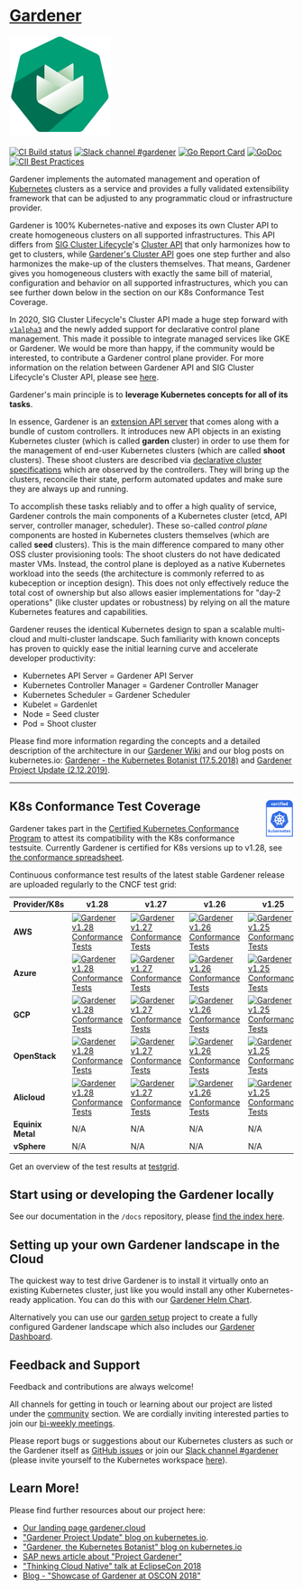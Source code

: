 # [Gardener](https://gardener.cloud)

![Gardener Logo](logo/gardener-large.png)

[![CI Build status](https://concourse.ci.gardener.cloud/api/v1/teams/gardener-tests/pipelines/gardener-master/jobs/master-head-update-job/badge)](https://concourse.ci.gardener.cloud/teams/gardener-tests/pipelines/gardener-master/jobs/master-head-update-job)
[![Slack channel #gardener](https://img.shields.io/badge/slack-gardener-brightgreen.svg?logo=slack)](https://kubernetes.slack.com/messages/gardener)
[![Go Report Card](https://goreportcard.com/badge/github.com/gardener/gardener)](https://goreportcard.com/report/github.com/gardener/gardener)
[![GoDoc](https://godoc.org/github.com/gardener/gardener?status.svg)](https://godoc.org/github.com/gardener/gardener)
[![CII Best Practices](https://bestpractices.coreinfrastructure.org/projects/1822/badge)](https://bestpractices.coreinfrastructure.org/projects/1822)

Gardener implements the automated management and operation of [Kubernetes](https://kubernetes.io/) clusters as a service and provides a fully validated extensibility framework that can be adjusted to any programmatic cloud or infrastructure provider.

Gardener is 100% Kubernetes-native and exposes its own Cluster API to create homogeneous clusters on all supported infrastructures. This API differs from [SIG Cluster Lifecycle](https://github.com/kubernetes/community/tree/master/sig-cluster-lifecycle)'s [Cluster API](https://github.com/kubernetes-sigs/cluster-api#cluster-api) that only harmonizes how to get to clusters, while [Gardener's Cluster API](./docs/api-reference/core.md#shoot) goes one step further and also harmonizes the make-up of the clusters themselves. That means, Gardener gives you homogeneous clusters with exactly the same bill of material, configuration and behavior on all supported infrastructures, which you can see further down below in the section on our K8s Conformance Test Coverage.

In 2020, SIG Cluster Lifecycle's Cluster API made a huge step forward with [`v1alpha3`](https://kubernetes.io/blog/2020/04/21/cluster-api-v1alpha3-delivers-new-features-and-an-improved-user-experience/) and the newly added support for declarative control plane management. This made it possible to integrate managed services like GKE or Gardener. We would be more than happy, if the community would be interested, to contribute a Gardener control plane provider. For more information on the relation between Gardener API and SIG Cluster Lifecycle's Cluster API, please see [here](docs/concepts/cluster-api.md).

Gardener's main principle is to **leverage Kubernetes concepts for all of its tasks**.

In essence, Gardener is an [extension API server](https://kubernetes.io/docs/tasks/access-kubernetes-api/setup-extension-api-server/) that comes along with a bundle of custom controllers. It introduces new API objects in an existing Kubernetes cluster (which is called **garden** cluster) in order to use them for the management of end-user Kubernetes clusters (which are called **shoot** clusters). These shoot clusters are described via [declarative cluster specifications](https://github.com/gardener/gardener/blob/master/example/90-shoot.yaml) which are observed by the controllers. They will bring up the clusters, reconcile their state, perform automated updates and make sure they are always up and running.

To accomplish these tasks reliably and to offer a high quality of service, Gardener controls the main components of a Kubernetes cluster (etcd, API server, controller manager, scheduler). These so-called *control plane* components are hosted in Kubernetes clusters themselves (which are called **seed** clusters). This is the main difference compared to many other OSS cluster provisioning tools: The shoot clusters do not have dedicated master VMs. Instead, the control plane is deployed as a native Kubernetes workload into the seeds (the architecture is commonly referred to as kubeception or inception design). This does not only effectively reduce the total cost of ownership but also allows easier implementations for "day-2 operations" (like cluster updates or robustness) by relying on all the mature Kubernetes features and capabilities.

Gardener reuses the identical Kubernetes design to span a scalable multi-cloud and multi-cluster landscape. Such familiarity with known concepts has proven to quickly ease the initial learning curve and accelerate developer productivity:

* Kubernetes API Server = Gardener API Server
* Kubernetes Controller Manager = Gardener Controller Manager
* Kubernetes Scheduler = Gardener Scheduler
* Kubelet = Gardenlet
* Node = Seed cluster
* Pod = Shoot cluster

Please find more information regarding the concepts and a detailed description of the architecture in our [Gardener Wiki](https://github.com/gardener/gardener/blob/master/docs/concepts/architecture.md) and our blog posts on kubernetes.io: [Gardener - the Kubernetes Botanist (17.5.2018)](https://kubernetes.io/blog/2018/05/17/gardener) and [Gardener Project Update (2.12.2019)](https://kubernetes.io/blog/2019/12/02/gardener-project-update).

----

## K8s Conformance Test Coverage <img src="https://raw.githubusercontent.com/cncf/artwork/master/projects/kubernetes/certified-kubernetes/versionless/color/certified-kubernetes-color.svg" alt="certified kubernetes logo" width="50" align="right"/>

Gardener takes part in the [Certified Kubernetes Conformance Program](https://www.cncf.io/certification/software-conformance/) to attest its compatibility with the K8s conformance testsuite. Currently Gardener is certified for K8s versions up to v1.28, see [the conformance spreadsheet](https://docs.google.com/spreadsheets/d/1uF9BoDzzisHSQemXHIKegMhuythuq_GL3N1mlUUK2h0/edit#gid=0&range=113:114).

Continuous conformance test results of the latest stable Gardener release are uploaded regularly to the CNCF test grid:

| Provider/K8s | v1.28 | v1.27 | v1.26 | v1.25 | v1.24 |
| ------------ | ------------ | ------------ | ------------ | ------------ | ------------ |
| **AWS** | [![Gardener v1.28 Conformance Tests](https://testgrid.k8s.io/q/summary/conformance-gardener/Gardener,%20v1.28%20AWS/tests_status?style=svg)](https://testgrid.k8s.io/conformance-gardener#Gardener,%20v1.28%20AWS) | [![Gardener v1.27 Conformance Tests](https://testgrid.k8s.io/q/summary/conformance-gardener/Gardener,%20v1.27%20AWS/tests_status?style=svg)](https://testgrid.k8s.io/conformance-gardener#Gardener,%20v1.27%20AWS) | [![Gardener v1.26 Conformance Tests](https://testgrid.k8s.io/q/summary/conformance-gardener/Gardener,%20v1.27%20AWS/tests_status?style=svg)](https://testgrid.k8s.io/conformance-gardener#Gardener,%20v1.26%20AWS) | [![Gardener v1.25 Conformance Tests](https://testgrid.k8s.io/q/summary/conformance-gardener/Gardener,%20v1.25%20AWS/tests_status?style=svg)](https://testgrid.k8s.io/conformance-gardener#Gardener,%20v1.25%20AWS) | [![Gardener v1.24 Conformance Tests](https://testgrid.k8s.io/q/summary/conformance-gardener/Gardener,%20v1.24%20AWS/tests_status?style=svg)](https://testgrid.k8s.io/conformance-gardener#Gardener,%20v1.24%20AWS) |
| **Azure** | [![Gardener v1.28 Conformance Tests](https://testgrid.k8s.io/q/summary/conformance-gardener/Gardener,%20v1.28%20Azure/tests_status?style=svg)](https://testgrid.k8s.io/conformance-gardener#Gardener,%20v1.28%20Azure) | [![Gardener v1.27 Conformance Tests](https://testgrid.k8s.io/q/summary/conformance-gardener/Gardener,%20v1.27%20Azure/tests_status?style=svg)](https://testgrid.k8s.io/conformance-gardener#Gardener,%20v1.27%20Azure) | [![Gardener v1.26 Conformance Tests](https://testgrid.k8s.io/q/summary/conformance-gardener/Gardener,%20v1.26%20Azure/tests_status?style=svg)](https://testgrid.k8s.io/conformance-gardener#Gardener,%20v1.26%20Azure) | [![Gardener v1.25 Conformance Tests](https://testgrid.k8s.io/q/summary/conformance-gardener/Gardener,%20v1.25%20Azure/tests_status?style=svg)](https://testgrid.k8s.io/conformance-gardener#Gardener,%20v1.25%20Azure) | [![Gardener v1.24 Conformance Tests](https://testgrid.k8s.io/q/summary/conformance-gardener/Gardener,%20v1.24%20Azure/tests_status?style=svg)](https://testgrid.k8s.io/conformance-gardener#Gardener,%20v1.24%20Azure) |
| **GCP** | [![Gardener v1.28 Conformance Tests](https://testgrid.k8s.io/q/summary/conformance-gardener/Gardener,%20v1.28%20GCE/tests_status?style=svg)](https://testgrid.k8s.io/conformance-gardener#Gardener,%20v1.28%20GCE) | [![Gardener v1.27 Conformance Tests](https://testgrid.k8s.io/q/summary/conformance-gardener/Gardener,%20v1.27%20GCE/tests_status?style=svg)](https://testgrid.k8s.io/conformance-gardener#Gardener,%20v1.27%20GCE) | [![Gardener v1.26 Conformance Tests](https://testgrid.k8s.io/q/summary/conformance-gardener/Gardener,%20v1.26%20GCE/tests_status?style=svg)](https://testgrid.k8s.io/conformance-gardener#Gardener,%20v1.26%20GCE) | [![Gardener v1.25 Conformance Tests](https://testgrid.k8s.io/q/summary/conformance-gardener/Gardener,%20v1.25%20GCE/tests_status?style=svg)](https://testgrid.k8s.io/conformance-gardener#Gardener,%20v1.25%20GCE) | [![Gardener v1.24 Conformance Tests](https://testgrid.k8s.io/q/summary/conformance-gardener/Gardener,%20v1.24%20GCE/tests_status?style=svg)](https://testgrid.k8s.io/conformance-gardener#Gardener,%20v1.24%20GCE) |
| **OpenStack** | [![Gardener v1.28 Conformance Tests](https://testgrid.k8s.io/q/summary/conformance-gardener/Gardener,%20v1.28%20OpenStack/tests_status?style=svg)](https://testgrid.k8s.io/conformance-gardener#Gardener,%20v1.28%20OpenStack) | [![Gardener v1.27 Conformance Tests](https://testgrid.k8s.io/q/summary/conformance-gardener/Gardener,%20v1.27%20OpenStack/tests_status?style=svg)](https://testgrid.k8s.io/conformance-gardener#Gardener,%20v1.27%20OpenStack) | [![Gardener v1.26 Conformance Tests](https://testgrid.k8s.io/q/summary/conformance-gardener/Gardener,%20v1.26%20OpenStack/tests_status?style=svg)](https://testgrid.k8s.io/conformance-gardener#Gardener,%20v1.26%20OpenStack) | [![Gardener v1.25 Conformance Tests](https://testgrid.k8s.io/q/summary/conformance-gardener/Gardener,%20v1.25%20OpenStack/tests_status?style=svg)](https://testgrid.k8s.io/conformance-gardener#Gardener,%20v1.25%20OpenStack) | [![Gardener v1.24 Conformance Tests](https://testgrid.k8s.io/q/summary/conformance-gardener/Gardener,%20v1.24%20OpenStack/tests_status?style=svg)](https://testgrid.k8s.io/conformance-gardener#Gardener,%20v1.24%20OpenStack) |
| **Alicloud** | [![Gardener v1.28 Conformance Tests](https://testgrid.k8s.io/q/summary/conformance-gardener/Gardener,%20v1.28%20Alibaba%20Cloud/tests_status?style=svg)](https://testgrid.k8s.io/conformance-gardener#Gardener,%20v1.28%20Alibaba%20Cloud) | [![Gardener v1.27 Conformance Tests](https://testgrid.k8s.io/q/summary/conformance-gardener/Gardener,%20v1.27%20Alibaba%20Cloud/tests_status?style=svg)](https://testgrid.k8s.io/conformance-gardener#Gardener,%20v1.27%20Alibaba%20Cloud) | [![Gardener v1.26 Conformance Tests](https://testgrid.k8s.io/q/summary/conformance-gardener/Gardener,%20v1.26%20Alibaba%20Cloud/tests_status?style=svg)](https://testgrid.k8s.io/conformance-gardener#Gardener,%20v1.26%20Alibaba%20Cloud) | [![Gardener v1.25 Conformance Tests](https://testgrid.k8s.io/q/summary/conformance-gardener/Gardener,%20v1.25%20Alibaba%20Cloud/tests_status?style=svg)](https://testgrid.k8s.io/conformance-gardener#Gardener,%20v1.25%20Alibaba%20Cloud) | [![Gardener v1.24 Conformance Tests](https://testgrid.k8s.io/q/summary/conformance-gardener/Gardener,%20v1.24%20Alibaba%20Cloud/tests_status?style=svg)](https://testgrid.k8s.io/conformance-gardener#Gardener,%20v1.24%20Alibaba%20Cloud) |
| **Equinix Metal** | N/A | N/A | N/A | N/A | N/A |
| **vSphere** | N/A | N/A | N/A | N/A | N/A |

Get an overview of the test results at [testgrid](https://testgrid.k8s.io/conformance-gardener).

## Start using or developing the Gardener locally

See our documentation in the `/docs` repository, please [find the index here](docs/README.md).

## Setting up your own Gardener landscape in the Cloud

The quickest way to test drive Gardener is to install it virtually onto an existing Kubernetes cluster, just like you would install any other Kubernetes-ready application. You can do this with our [Gardener Helm Chart](https://github.com/gardener/gardener/tree/master/charts/gardener).

Alternatively you can use our [garden setup](https://github.com/gardener/garden-setup) project to create a fully configured Gardener landscape which also includes our [Gardener Dashboard](https://github.com/gardener/dashboard).

## Feedback and Support

Feedback and contributions are always welcome!

All channels for getting in touch or learning about our project are listed under the [community](https://gardener.cloud/docs/contribute/#community) section. We are cordially inviting interested parties to join our [bi-weekly meetings](https://gardener.cloud/docs/contribute/#bi-weekly-meetings).

Please report bugs or suggestions about our Kubernetes clusters as such or the Gardener itself as [GitHub issues](https://github.com/gardener/gardener/issues) or join our [Slack channel #gardener](https://kubernetes.slack.com/messages/gardener) (please invite yourself to the Kubernetes workspace [here](http://slack.k8s.io)).

## Learn More!

Please find further resources about our project here:

* [Our landing page gardener.cloud](https://gardener.cloud/)
* ["Gardener Project Update" blog on kubernetes.io](https://kubernetes.io/blog/2019/12/02/gardener-project-update/).
* ["Gardener, the Kubernetes Botanist" blog on kubernetes.io](https://kubernetes.io/blog/2018/05/17/gardener/)
* [SAP news article about "Project Gardener"](https://news.sap.com/2018/11/hasso-plattner-founders-award-finalist-profile-project-gardener/)
* ["Thinking Cloud Native" talk at EclipseCon 2018](https://www.youtube.com/watch?v=bfw22WPg99A)
* [Blog - "Showcase of Gardener at OSCON 2018"](https://blogs.sap.com/2018/07/26/showcase-of-gardener-at-oscon/)
